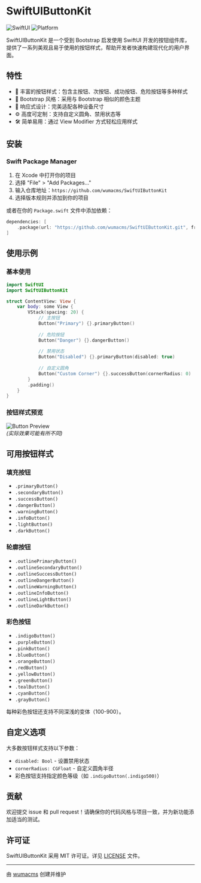 # SwiftUIButtonKit

![SwiftUI](https://img.shields.io/badge/SwiftUI-5.9+-blue.svg) ![Platform](https://img.shields.io/badge/Platform-iOS%20|%20macOS%20|%20watchOS%20|%20tvOS-lightgrey.svg)

SwiftUIButtonKit 是一个受到 Bootstrap 启发使用 SwiftUI 开发的按钮组件库，提供了一系列美观且易于使用的按钮样式，帮助开发者快速构建现代化的用户界面。

## 特性

- 🌈 丰富的按钮样式：包含主按钮、次按钮、成功按钮、危险按钮等多种样式
- 🎨 Bootstrap 风格：采用与 Bootstrap 相似的颜色主题
- 📱 响应式设计：完美适配各种设备尺寸
- ⚙️ 高度可定制：支持自定义圆角、禁用状态等
- 🛠 简单易用：通过 View Modifier 方式轻松应用样式

## 安装

### Swift Package Manager

1. 在 Xcode 中打开你的项目
2. 选择 "File" > "Add Packages..."
3. 输入仓库地址：`https://github.com/wumacms/SwiftUIButtonKit`
4. 选择版本规则并添加到你的项目

或者在你的 `Package.swift` 文件中添加依赖：

```swift
dependencies: [
    .package(url: "https://github.com/wumacms/SwiftUIButtonKit.git", from: "1.1.4")
]
```

## 使用示例

### 基本使用

```swift
import SwiftUI
import SwiftUIButtonKit

struct ContentView: View {
    var body: some View {
        VStack(spacing: 20) {
            // 主按钮
            Button("Primary") {}.primaryButton()
            
            // 危险按钮
            Button("Danger") {}.dangerButton()
            
            // 禁用状态
            Button("Disabled") {}.primaryButton(disabled: true)
            
            // 自定义圆角
            Button("Custom Corner") {}.successButton(cornerRadius: 0)
        }
        .padding()
    }
}
```

### 按钮样式预览

![Button Preview](preview.png)  
*(实际效果可能有所不同)*

## 可用按钮样式

### 填充按钮
- `.primaryButton()`
- `.secondaryButton()`
- `.successButton()`
- `.dangerButton()`
- `.warningButton()`
- `.infoButton()`
- `.lightButton()`
- `.darkButton()`

### 轮廓按钮
- `.outlinePrimaryButton()`
- `.outlineSecondaryButton()`
- `.outlineSuccessButton()`
- `.outlineDangerButton()`
- `.outlineWarningButton()`
- `.outlineInfoButton()`
- `.outlineLightButton()`
- `.outlineDarkButton()`

### 彩色按钮
- `.indigoButton()`
- `.purpleButton()`
- `.pinkButton()`
- `.blueButton()`
- `.orangeButton()`
- `.redButton()`
- `.yellowButton()`
- `.greenButton()`
- `.tealButton()`
- `.cyanButton()`
- `.grayButton()`

每种彩色按钮还支持不同深浅的变体（100-900）。

## 自定义选项

大多数按钮样式支持以下参数：
- `disabled: Bool` - 设置禁用状态
- `cornerRadius: CGFloat` - 自定义圆角半径
- 彩色按钮支持指定颜色等级（如 `.indigoButton(.indigo500)`）

## 贡献

欢迎提交 issue 和 pull request！请确保你的代码风格与项目一致，并为新功能添加适当的测试。

## 许可证

SwiftUIButtonKit 采用 MIT 许可证。详见 [LICENSE](LICENSE) 文件。

---

由 [wumacms](https://github.com/wumacms) 创建并维护
